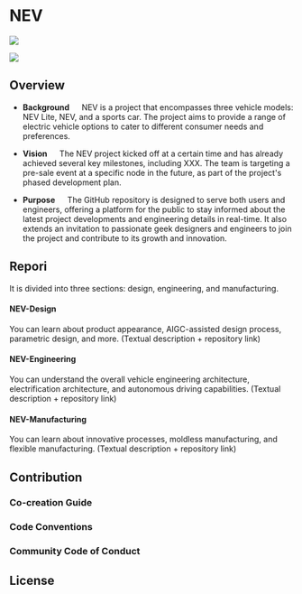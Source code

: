 # NEV
![](https://badgen.net/badge/web/pixmoving/pink?icon=github)

![](https://repobeats.axiom.co/api/embed/55ee65543bb9a0f9c797626c4e66d472a517d17c.svg)

## Overview

- **Background** &emsp; NEV is a project that encompasses three vehicle models: NEV Lite, NEV, and a sports car. The project aims to provide a range of electric vehicle options to cater to different consumer needs and preferences.

- **Vision** &emsp; The NEV project kicked off at a certain time and has already achieved several key milestones, including XXX. The team is targeting a pre-sale event at a specific node in the future, as part of the project's phased development plan.

- **Purpose** &emsp; The GitHub repository is designed to serve both users and engineers, offering a platform for the public to stay informed about the latest project developments and engineering details in real-time. It also extends an invitation to passionate geek designers and engineers to join the project and contribute to its growth and innovation.

## Repori
It is divided into three sections: design, engineering, and manufacturing.

#### NEV-Design
You can learn about product appearance, AIGC-assisted design process, parametric design, and more. (Textual description + repository link)

#### NEV-Engineering
You can understand the overall vehicle engineering architecture, electrification architecture, and autonomous driving capabilities. (Textual description + repository link)

#### NEV-Manufacturing
You can learn about innovative processes, moldless manufacturing, and flexible manufacturing. (Textual description + repository link)

## Contribution
### Co-creation Guide
### Code Conventions
### Community Code of Conduct

## License
